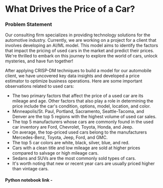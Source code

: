 # What Drives the Price of a Car?
### Problem Statement
Our consulting firm specializes in providing technology solutions for the automotive industry. Currently, we are working on a project for a client that involves developing an AI/ML model. This model aims to identify the factors that impact the pricing of used cars in the market and predict their prices. We're thrilled to embark on this journey to explore the world of cars, unlock mysteries, and have fun together!

After applying CRISP-DM techniques to build a model for our automobile client, we have uncovered key data insights and developed a price estimator to optimize business operations.
Here are some important observations related to used cars:
- The two primary factors that affect the price of a used car are its mileage and age. Other factors that also play a role in determining the price include the car's condition, options, model, location, and color.
- Minneapolis/St. Paul, Portland, Sacramento, Seattle-Tacoma, and Denver are the top 5 regions with the highest volume of used car sales.
- The top 5 manufacturers whose cars are commonly found in the used car inventory are Ford, Chevrolet, Toyota, Honda, and Jeep.
- On average, the top-priced used cars belong to the manufacturers Mercedes-Benz, Toyota, Jeep, Ford, and GMC.
- The top 5 car colors are white, black, silver, blue, and red.
- Cars with a clean title and low mileage are sold at higher prices compared to salvage or high mileage cars.
- Sedans and SUVs are the most commonly sold types of cars.
- It's worth noting that new or recent year cars are usually priced higher than vintage cars.

#### Python notebook link - 
